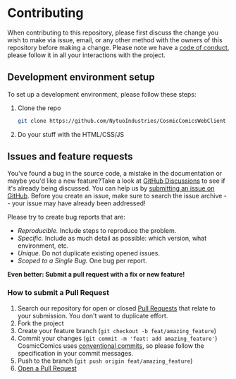# Contributing

When contributing to this repository, please first discuss the change you wish to make via issue, email, or any other method with the owners of this repository before making a change.
Please note we have a [code of conduct](CODE_OF_CONDUCT.md), please follow it in all your interactions with the project.

## Development environment setup

To set up a development environment, please follow these steps:

1. Clone the repo

   ```sh
   git clone https://github.com/NytuoIndustries/CosmicComicsWebClient
   ```
2. Do your stuff with the HTML/CSS/JS

## Issues and feature requests

You've found a bug in the source code, a mistake in the documentation or maybe you'd like a new feature?Take a look at [GitHub Discussions](https://github.com/Nytuo/CosmicComics/discussions) to see if it's already being discussed.  You can help us by [submitting an issue on GitHub](https://github.com/NytuoIndustries/CosmicComicsWebClient/issues). Before you create an issue, make sure to search the issue archive -- your issue may have already been addressed!

Please try to create bug reports that are:

- _Reproducible._ Include steps to reproduce the problem.
- _Specific._ Include as much detail as possible: which version, what environment, etc.
- _Unique._ Do not duplicate existing opened issues.
- _Scoped to a Single Bug._ One bug per report.

**Even better: Submit a pull request with a fix or new feature!**

### How to submit a Pull Request

1. Search our repository for open or closed
   [Pull Requests](https://github.com/NytuoIndustries/CosmicComicsWebClient/pulls)
   that relate to your submission. You don't want to duplicate effort.
2. Fork the project
3. Create your feature branch (`git checkout -b feat/amazing_feature`)
4. Commit your changes (`git commit -m 'feat: add amazing_feature'`) CosmicComics uses [conventional commits](https://www.conventionalcommits.org), so please follow the specification in your commit messages.
5. Push to the branch (`git push origin feat/amazing_feature`)
6. [Open a Pull Request](https://github.com/NytuoIndustries/CosmicComicsWebClient/compare?expand=1)
